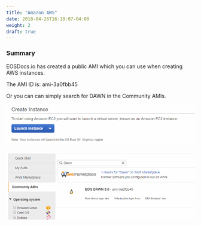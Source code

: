 ```yaml
---
title: "Amazon AWS"
date: 2018-04-26T16:18:07-04:00
weight: 2
draft: true
---
```


### Summary

EOSDocs.io has created a public AMI which you can use when creating AWS instances. 

The AMI ID is: ami-3a0fbb45

Or you can can simply search for DAWN in the Community AMIs.

![AMI](images/Launch.png)

![AMI](images/AMI.png)